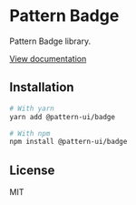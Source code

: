 # Pattern Badge

Pattern Badge library.

[View documentation](https://pattern.icu/)

## Installation

```sh
# With yarn
yarn add @pattern-ui/badge

# With npm
npm install @pattern-ui/badge
```

## License

MIT
